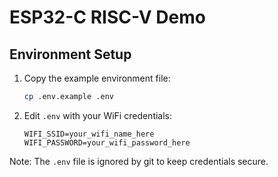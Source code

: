 # ESP32-C RISC-V Demo
## Environment Setup

1. Copy the example environment file:
   ```bash
   cp .env.example .env
   ```

2. Edit `.env` with your WiFi credentials:
   ```
   WIFI_SSID=your_wifi_name_here
   WIFI_PASSWORD=your_wifi_password_here
   ```

Note: The `.env` file is ignored by git to keep credentials secure.
